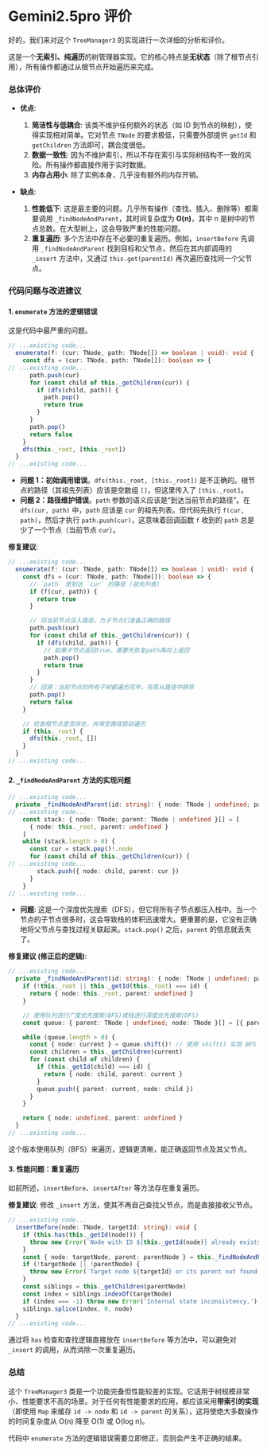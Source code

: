 # Gemini2.5pro 评价

好的，我们来对这个 `TreeManager3` 的实现进行一次详细的分析和评价。

这是一个**无索引、纯遍历**的树管理器实现。它的核心特点是**无状态**（除了根节点引用），所有操作都通过从根节点开始遍历来完成。

### 总体评价

- **优点**:

  1.  **简洁性与低耦合**: 该类不维护任何额外的状态（如 ID 到节点的映射），使得实现相对简单。它对节点 `TNode` 的要求极低，只需要外部提供 `getId` 和 `getChildren` 方法即可，耦合度很低。
  2.  **数据一致性**: 因为不维护索引，所以不存在索引与实际树结构不一致的风险。所有操作都直接作用于实时数据。
  3.  **内存占用小**: 除了实例本身，几乎没有额外的内存开销。

- **缺点**:
  1.  **性能低下**: 这是最主要的问题。几乎所有操作（查找、插入、删除等）都需要调用 `_findNodeAndParent`，其时间复杂度为 **O(n)**，其中 n 是树中的节点总数。在大型树上，这会导致严重的性能问题。
  2.  **重复遍历**: 多个方法中存在不必要的重复遍历。例如，`insertBefore` 先调用 `_findNodeAndParent` 找到目标和父节点，然后在其内部调用的 `_insert` 方法中，又通过 `this.get(parentId)` 再次遍历查找同一个父节点。

### 代码问题与改进建议

#### 1. `enumerate` 方法的逻辑错误

这是代码中最严重的问题。

```typescript
// ...existing code...
  enumerate(f: (cur: TNode, path: TNode[]) => boolean | void): void {
    const dfs = (cur: TNode, path: TNode[]): boolean => {
// ...existing code...
      path.push(cur)
      for (const child of this._getChildren(cur)) {
        if (dfs(child, path)) {
          path.pop()
          return true
        }
      }
      path.pop()
      return false
    }
    dfs(this._root, [this._root])
  }
// ...existing code...
```

- **问题 1：初始调用错误**。`dfs(this._root, [this._root])` 是不正确的。根节点的路径（其祖先列表）应该是空数组 `[]`，但这里传入了 `[this._root]`。
- **问题 2：路径维护错误**。`path` 参数的语义应该是“到达当前节点的路径”。在 `dfs(cur, path)` 中，`path` 应该是 `cur` 的祖先列表。但代码先执行 `f(cur, path)`，然后才执行 `path.push(cur)`，这意味着回调函数 `f` 收到的 `path` 总是少了一个节点（当前节点 `cur`）。

**修复建议**:

```typescript
// ...existing code...
  enumerate(f: (cur: TNode, path: TNode[]) => boolean | void): void {
    const dfs = (cur: TNode, path: TNode[]): boolean => {
      // `path` 是到达 `cur` 的路径 (祖先列表)
      if (f(cur, path)) {
        return true
      }

      // 将当前节点压入路径，为子节点们准备正确的路径
      path.push(cur)
      for (const child of this._getChildren(cur)) {
        if (dfs(child, path)) {
          // 如果子节点返回true，需要先恢复path再向上返回
          path.pop()
          return true
        }
      }
      // 回溯：当前节点的所有子树都遍历完毕，将其从路径中移除
      path.pop()
      return false
    }

    // 检查根节点是否存在，并用空路径启动遍历
    if (this._root) {
      dfs(this._root, [])
    }
  }
// ...existing code...
```

#### 2. `_findNodeAndParent` 方法的实现问题

```typescript
// ...existing code...
  private _findNodeAndParent(id: string): { node: TNode | undefined; parent: TNode | undefined } {
// ...existing code...
    const stack: { node: TNode; parent: TNode | undefined }[] = [
      { node: this._root, parent: undefined }
    ]
    while (stack.length > 0) {
      const cur = stack.pop()!.node
      for (const child of this._getChildren(cur)) {
// ...existing code...
        stack.push({ node: child, parent: cur })
      }
    }
// ...existing code...
```

- **问题**: 这是一个深度优先搜索（DFS），但它将所有子节点都压入栈中。当一个节点的子节点很多时，这会导致栈的体积迅速增大。更重要的是，它没有正确地将父节点与查找过程关联起来。`stack.pop()` 之后，`parent` 的信息就丢失了。

**修复建议 (修正后的逻辑)**:

```typescript
// ...existing code...
  private _findNodeAndParent(id: string): { node: TNode | undefined; parent: TNode | undefined } {
    if (!this._root || this._getId(this._root) === id) {
      return { node: this._root, parent: undefined }
    }

    // 使用队列进行广度优先搜索(BFS)或栈进行深度优先搜索(DFS)
    const queue: { parent: TNode | undefined; node: TNode }[] = [{ parent: undefined, node: this._root }]

    while (queue.length > 0) {
      const { node: current } = queue.shift()! // 使用 shift() 实现 BFS
      const children = this._getChildren(current)
      for (const child of children) {
        if (this._getId(child) === id) {
          return { node: child, parent: current }
        }
        queue.push({ parent: current, node: child })
      }
    }

    return { node: undefined, parent: undefined }
  }
// ...existing code...
```

这个版本使用队列（BFS）来遍历，逻辑更清晰，能正确返回节点及其父节点。

#### 3. 性能问题：重复遍历

如前所述，`insertBefore`、`insertAfter` 等方法存在重复遍历。

**修复建议**:
修改 `_insert` 方法，使其不再自己查找父节点，而是直接接收父节点。

```typescript
// ...existing code...
  insertBefore(node: TNode, targetId: string): void {
    if (this.has(this._getId(node))) {
      throw new Error(`Node with ID ${this._getId(node)} already exists.`)
    }
    const { node: targetNode, parent: parentNode } = this._findNodeAndParent(targetId)
    if (!targetNode || !parentNode) {
      throw new Error(`Target node ${targetId} or its parent not found.`)
    }
    const siblings = this._getChildren(parentNode)
    const index = siblings.indexOf(targetNode)
    if (index === -1) throw new Error('Internal state inconsistency.')
    siblings.splice(index, 0, node)
  }
// ...existing code...
```

通过将 `has` 检查和查找逻辑直接放在 `insertBefore` 等方法中，可以避免对 `_insert` 的调用，从而消除一次重复遍历。

### 总结

这个 `TreeManager3` 类是一个功能完备但性能较差的实现。它适用于树规模非常小、性能要求不高的场景。对于任何有性能要求的应用，都应该采用**带索引的实现**（即使用 `Map` 来缓存 `id -> node` 和 `id -> parent` 的关系），这将使绝大多数操作的时间复杂度从 O(n) 降至 O(1) 或 O(log n)。

代码中 `enumerate` 方法的逻辑错误需要立即修正，否则会产生不正确的结果。
